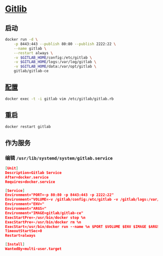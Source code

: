 # [Gitlib](https://docs.gitlab.com/omnibus/)

## 启动

```sh
docker run -d \
    -p 8443:443 --publish 80:80 --publish 2222:22 \
    --name gitlab \
    --restart always \
    -v $GITLAB_HOME/config:/etc/gitlab \
    -v $GITLAB_HOME/logs:/var/log/gitlab \
    -v $GITLAB_HOME/data:/var/opt/gitlab \
    gitlab/gitlab-ce
```

## [配置](https://docs.gitlab.com/omnibus/)

```sh
docker exec -t -i gitlab vim /etc/gitlab/gitlab.rb
```

## 重启

```sh
docker restart gitlab
```

## 作为服务

### 编辑 `/usr/lib/systemd/system/gitlab.service`

```json
[Unit]
Description=Gitlab Service
After=docker.service
Requires=docker.service

[Service]
Environment="PORT=-p 80:80 -p 8443:443 -p 2222:22"
Environment="VOLUME=-v /gitlab/config:/etc/gitlab -v /gitlab/logs:/var/log/gitlab -v /gitlab/data:/var/opt/gitlab"
Environment="ENV="
Environment="ARGS="
Environment="IMAGE=gitlab/gitlab-ce"
ExecStartPre=-/usr/bin/docker stop %n
ExecStartPre=-/usr/bin/docker rm %n
ExecStart=/usr/bin/docker run --name %n $PORT $VOLUME $ENV $IMAGE $ARGS
TimeoutStartSec=0
Restart=always

[Install]
WantedBy=multi-user.target
```

